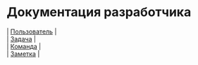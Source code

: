 # Документация разработчика

| [Пользователь](/docs/user.md) |\
| [Задача](/docs/task.md) |\
| [Команда](/docs/team.md) |\
| [Заметка](/docs/note.md) |
